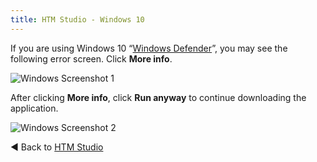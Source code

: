 ```yaml
---
title: HTM Studio - Windows 10
---
```


If you are using Windows 10
“[Windows Defender](http://windows.microsoft.com/en-us/windows/defender-realtime-protection-on-off#1TC=windows-7)”,
you may see the following error screen. Click **More info**.

![Windows Screenshot 1](../images/windows1.png)

After clicking **More info**, click **Run anyway** to continue downloading the
application.

![Windows Screenshot 2](../images/windows2.png)



◄ Back to [HTM Studio](/htm-studio/)
